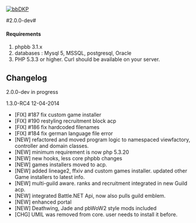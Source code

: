 [![bbDKP](http://www.bbDKP.com/images/site_logo.png)](http://www.bbDKP.com)

#2.0.0-dev#


#### Requirements
1.	phpbb 3.1.x
2.	databases : Mysql 5, MSSQL, postgresql, Oracle
3.	PHP 5.3.3 or higher. Curl should be available on your server.

## Changelog 

2.0.0-dev in progress

1.3.0-RC4 12-04-2014
-   [FIX] #187 fix custom game installer
-   [FIX] #190 restyling recruitment block acp
-   [FIX] #186 fix hardcoded filenames
-   [FIX] #184 fix german language file error
-   [NEW] refactored and moved program logic to namespaced viewfactory, controller and domain classes.
-   [NEW] minimum requirement is now php 5.3.20
-   [NEW] new hooks, less core phpbb changes
-   [NEW] games installers moved to acp.
-   [NEW] added lineage2, ffxiv and custom games installer. updated other Game installers to latest info.
-   [NEW] multi-guild aware. ranks and recruitment integrated in new Guild acp.
-   [NEW] integrated Battle.NET Api, now also pulls guild emblem.
-   [NEW] enhanced portal
-   [NEW] Deathwing, Jade and pbWoW2 style mods included
-   [CHG] UMIL was removed from core. user needs to install it before. 


